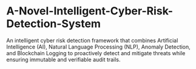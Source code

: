 # A-Novel-Intelligent-Cyber-Risk-Detection-System
An intelligent cyber risk detection framework that combines Artificial Intelligence (AI), Natural Language Processing (NLP), Anomaly Detection, and Blockchain Logging to proactively detect and mitigate threats while ensuring immutable and verifiable audit trails.
